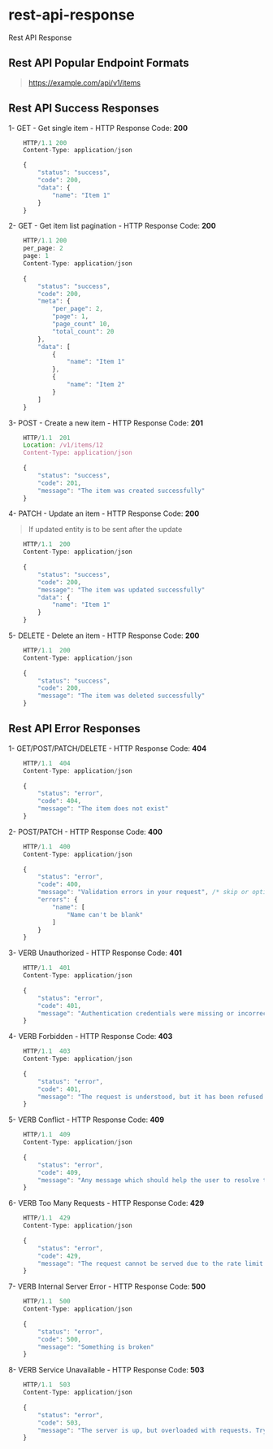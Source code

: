 # rest-api-response
Rest API Response

## Rest API Popular Endpoint Formats

> https://example.com/api/v1/items

## Rest API Success Responses

1- GET - Get single item - HTTP Response Code: **200**
```javascript
    HTTP/1.1 200
    Content-Type: application/json

    {
        "status": "success",
        "code": 200,
        "data": {
            "name": "Item 1"
        }
    }
```
2- GET - Get item list pagination - HTTP Response Code: **200**
```javascript
    HTTP/1.1 200
    per_page: 2
    page: 1
    Content-Type: application/json
    
    {
        "status": "success",
        "code": 200,
        "meta": {
            "per_page": 2,
            "page": 1,
            "page_count" 10,
            "total_count": 20
        },
        "data": [
            {
                "name": "Item 1"
            },
            {
                "name": "Item 2"
            }
        ]
    }
```
3- POST - Create a new item - HTTP Response Code: **201**
```javascript
    HTTP/1.1  201
    Location: /v1/items/12
    Content-Type: application/json
 
    {
        "status": "success",
        "code": 201,
        "message": "The item was created successfully"
    }
```
4- PATCH - Update an item - HTTP Response Code: **200** 

> If updated entity is to be sent after the update

```javascript
    HTTP/1.1  200
    Content-Type: application/json
 
    {
        "status": "success",
        "code": 200,
        "message": "The item was updated successfully"
        "data": {
            "name": "Item 1"
        }
    }
```
5- DELETE - Delete an item - HTTP Response Code: **200**
```javascript
    HTTP/1.1  200
    Content-Type: application/json
 
    {
        "status": "success",
        "code": 200,
        "message": "The item was deleted successfully"
    }
```

## Rest API Error Responses
1- GET/POST/PATCH/DELETE - HTTP Response Code: **404**

```javascript
    HTTP/1.1  404
    Content-Type: application/json
 
    {
        "status": "error",
        "code": 404,
        "message": "The item does not exist"
    }
```
2- POST/PATCH -  HTTP Response Code: **400**
```javascript
    HTTP/1.1  400
    Content-Type: application/json
    
    {
        "status": "error",
        "code": 400,
        "message": "Validation errors in your request", /* skip or optional error message */
        "errors": {
            "name": [
                "Name can't be blank"
            ]
        }
    }
```
3- VERB Unauthorized - HTTP Response Code: **401**
```javascript
    HTTP/1.1  401
    Content-Type: application/json
 
    {
        "status": "error",
        "code": 401,
        "message": "Authentication credentials were missing or incorrect"
    }
```
4- VERB Forbidden - HTTP Response Code: **403**
```javascript
    HTTP/1.1  403
    Content-Type: application/json
 
    {
        "status": "error",
        "code": 401,
        "message": "The request is understood, but it has been refused or access is not allowed"
    }
```
5- VERB Conflict - HTTP Response Code: **409**
```javascript
    HTTP/1.1  409
    Content-Type: application/json
 
    {
        "status": "error",
        "code": 409,
        "message": "Any message which should help the user to resolve the conflict"
    }
```
6- VERB Too Many Requests - HTTP Response Code: **429**
```javascript
    HTTP/1.1  429
    Content-Type: application/json
 
    {
        "status": "error",
        "code": 429,
        "message": "The request cannot be served due to the rate limit having been exhausted for the resource"
    }
```
7- VERB Internal Server Error - HTTP Response Code: **500**
```javascript
    HTTP/1.1  500
    Content-Type: application/json
 
    {
        "status": "error",
        "code": 500,
        "message": "Something is broken"
    }
```
8- VERB Service Unavailable - HTTP Response Code: **503**
```javascript
    HTTP/1.1  503
    Content-Type: application/json
 
    {
        "status": "error",
        "code": 503,
        "message": "The server is up, but overloaded with requests. Try again later!"
    }
```
